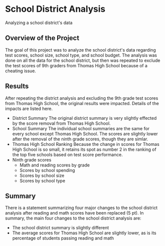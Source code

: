 # School District Analysis
Analyzing a school district's data
## Overview of the Project
The goal of this project was to analyze the school district's data regarding test scores, school size, school type, and school budget. The analysis was done on all the data for the school district, but then was repeated to exclude the test scores of 9th graders from Thomas High School because of a cheating issue.
## Results
After repeating the district analysis and excluding the 9th grade test scores from Thomas High School, the original results were impacted. Details of the impacts are listed here. 
* District Summary
The original district summary is very slightly effected by the score removal from Thomas High School. 
* School Summary
The individual school summaries are the same for every school except Thomas High School. The scores are slightly lower after the removal of the ninth grade scores, though they are simlar. 
* Thomas High School Ranking
Because the change in scores for Thomas High School is so small, it retains its spot as number 2 in the ranking of the top five schools based on test score performance. 
* Ninth grade scores
  * Math and reading scores by grade
  * Scores by school spending
  * Scores by school size
  * Scores by school type
## Summary
There is a statement summarizing four major changes to the school district analysis after reading and math scores have been replaced (5 pt).
In summary, the main four changes to the school district analysis are: 
* The school district summary is slightly different 
* The average scores for Thomas High School are slightly lower, as is its percentage of students passing reading and math 

